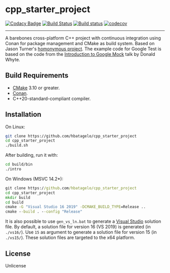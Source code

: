 # cpp_starter_project

[![Codacy Badge](https://api.codacy.com/project/badge/Grade/700a7eed3d8340acbbeb7a495c123a33)](https://app.codacy.com/app/hbatagelo/cpp_starter_project?utm_source=github.com&utm_medium=referral&utm_content=hbatagelo/cpp_starter_project&utm_campaign=Badge_Grade_Dashboard) [![Build Status](https://travis-ci.org/hbatagelo/cpp_starter_project.svg?branch=master)](https://travis-ci.org/hbatagelo/cpp_starter_project) [![Build status](https://ci.appveyor.com/api/projects/status/66fs8jswu3760qak?svg=true)](https://ci.appveyor.com/project/hbatagelo/cpp-starter-project) [![codecov](https://codecov.io/gh/hbatagelo/cpp_starter_project/branch/master/graph/badge.svg)](https://codecov.io/gh/hbatagelo/cpp_starter_project)

---------
A barebones cross-platform C++ project with continuous integration using Conan for package management and CMake as build system. Based on Jason Turner's [homonymous project](https://github.com/lefticus/cpp_starter_project). The example code for Google Test is based on the code from the [Introduction to Google Mock](http://donsoft.io/gmock-presentation/) talk by Donald Whyte.

## Build Requirements

*   [CMake](https://cmake.org/download) 3.10 or greater.
*   [Conan](https://conan.io/downloads.html).
*   C++20-standard-compliant compiler.

## Installation

On Linux:

```sh
git clone https://github.com/hbatagelo/cpp_starter_project
cd cpp_starter_project
./build.sh
```

After building, run it with:

```sh
cd build/bin
./intro
```

On Windows (MSVC 14.2*):

```bat
git clone https://github.com/hbatagelo/cpp_starter_project
cd cpp_starter_project
mkdir build
cd build
cmake -G "Visual Studio 16 2019" -DCMAKE_BUILD_TYPE=Release ..
cmake --build . --config "Release"
```

It is also possible to use `gen_vs_ln.bat` to generate a [Visual Studio](https://visualstudio.microsoft.com/vs/) solution file. By default, a solution file for version 16 (VS 2019) is generated (in `./vs16/`). Use `15` as argument to generate a solution file for version 15 (in `./vs15/`). These solution files are targeted to the x64 platform.

## License

Unlicense
